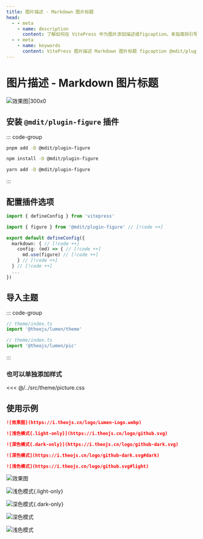```yaml
---
title: 图片描述 - Markdown 图片标题
head:
  - - meta
    - name: description
      content: 了解如何在 VitePress 中为图片添加描述或figcaption。本指南将引导你安装和配置 @mdit/plugin-figure 插件，并应用 @theojs/lumen 的样式，以支持图片标题和在明暗模式下显示不同的图片。
  - - meta
    - name: keywords
      content: VitePress 图片描述 Markdown 图片标题 figcaption @mdit/plugin-figure @theojs/lumen 图片样式 CSS light/dark模式 明暗模式 图片配置 theojs VitePress插件 图片注解
---
```


# 图片描述 - Markdown 图片标题

![效果图|300x0](https://i.theojs.cn/logo/Lumen-Logo.webp '效果图')

## 安装 `@mdit/plugin-figure` 插件

::: code-group

```sh [pnpm]
pnpm add -D @mdit/plugin-figure
```

```sh [npm]
npm install -D @mdit/plugin-figure

```

```sh [yarn]
yarn add -D @mdit/plugin-figure
```

:::

## 配置插件选项

```ts [.vitepress/config.mts]
import { defineConfig } from 'vitepress'

import { figure } from '@mdit/plugin-figure' // [!code ++]

export default defineConfig({
  markdown: { // [!code ++]
    config: (md) => { // [!code ++]
      md.use(figure) // [!code ++]
    } // [!code ++]
  } // [!code ++]
  ...
})
```

## 导入主题

::: code-group

```ts [全量导入]
// theme/index.ts
import '@theojs/lumen/theme'
```

```ts [单独导入]
// theme/index.ts
import '@theojs/lumen/pic'
```

:::

### 也可以单独添加样式

<<< @/../src/theme/picture.css

## 使用示例

```md
![效果图](https://i.theojs.cn/logo/Lumen-Logo.webp)

![浅色模式{.light-only}](https://i.theojs.cn/logo/github.svg)

![深色模式{.dark-only}](https://i.theojs.cn/logo/github-dark.svg)

![深色模式](https://i.theojs.cn/logo/github-dark.svg#dark)

![浅色模式](https://i.theojs.cn/logo/github.svg#light)
```

![效果图](https://i.theojs.cn/logo/Lumen-Logo.webp)

![浅色模式{.light-only}](https://i.theojs.cn/logo/github.svg)

![深色模式{.dark-only}](https://i.theojs.cn/logo/github-dark.svg)

![深色模式](https://i.theojs.cn/logo/github-dark.svg#dark)

![浅色模式](https://i.theojs.cn/logo/github.svg#light)
